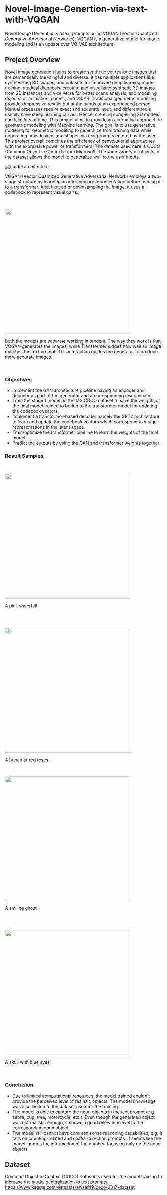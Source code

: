 # Novel-Image-Genertion-via-text-with-VQGAN #

Novel Image Generation via text prompts using VQGAN (Vector Quantized Generative Adversarial Networks). VQGAN is a generative model for image modeling and is an update over VQ-VAE architecture.

## Project Overview ##

Novel image generation helps to create synthetic yet realistic images that are semantically meaningful and diverse. It has multiple applications like synthesizing 3D shapes, and datasets for improved deep learning model training, medical diagnosis, creating and visualizing synthetic 3D images from 2D instances and vice versa for better scene analysis, and modeling objects for animation, games, and VR/AR. Traditional geometric modeling provides impressive results but at the hands of an experienced person. Manual processes require exact and accurate input, and different tools usually have steep learning curves. Hence, creating compelling 3D models can take lots of time. This project aims to provide an alternative approach to geometric modeling with Machine learning. The goal is to use generative modeling for geometric modeling to generalize from training data while generating new designs and shapes via text prompts entered by the user. This project overall combines the efficiency of convolutional approaches with the expressive power of transformers. The dataset used here is COCO (Common Object in Context) from Microsoft. The wide variety of objects in the dataset allows the model to generalize well to the user inputs.


![model architecture](https://github.com/chouhanpreeti/Novel-Image-Generation-via-text-with-VQGAN/blob/master/Outputs/architecture.png)
<p class="text-justify"> VQGAN (Vector Quantized Generative Adversarial Network) employs a two-stage structure by learning an intermediary representation before feeding it to a transformer. And, instead of downsampling the image, it uses a codebook to represent visual parts.  </p>
<br>
<p>
    <img src="/Outputs/flowchart.png" width="400" height="400" />
</p>
<p class="text-justify"> Both the models are separate working in tandem. The way they work is that VQGAN generates the images, while Transformer judges how well an image matches the text prompt. This interaction guides the generator to produce more accurate images.</p>

<br>

### Objectives ###

- Implement the GAN architecture pipeline having an encoder and decoder as part of the generator and a corresponding discriminator.
- Train the stage 1 model on the MS COCO dataset to save the weights of the final model trained to be fed to the transformer model for updating the codebook vectors.
- Implement a transformer-based decoder namely the GPT2 architecture to learn and update the codebook vectors which correspond to image representations in the latent space.
- Train/optimize the transformer pipeline to learn the weights of the final model.
- Predict the outputs by using the GAN and transformer weights together.


### Result Samples ###
<br>
<p>
    <img src="/Outputs/output.gif" width="400" height="400" />
</p>
<p class="text-justify">A pink waterfall </p>
<br>

<br>
<p>
    <img src="/Outputs/res_output1a.gif" width="400" height="400" />
</p>
<p class="text-justify"> A bunch of red roses </p>
<br>

<p>
    <img src="/Outputs/res_output5.gif" width="400" height="400" />
</p>
<p class="text-justify">A smiling ghost </p>
<br>

<br>
<p>
    <img src="/Outputs/res_output2.gif" width="400" height="400" />
</p>
<p class="text-justify">A skull with blue eyes </p>
<br>


### Conclusion ###

- Due to limited computational resources, the model trained couldn't provide the perceived level of realistic objects. The model knowledge was also limited to the dataset used for the training.
- The model is able to capture the noun objects in the text prompt (e.g. zebra, cup, tree, motorcycle, etc.). Even though the generated object was not realistic enough, it shows a good relevance level to the corresponding noun object.
- The model still cannot have common sense reasoning capabilities, e.g. it fails on counting-related and spatial-direction prompts. It seems like the model ignores the information of the number, focusing only on the noun objects


## Dataset ##
Common Object in Context (COCO) Dataset is used for the model training to increase the model generalization to text prompts. 
https://www.kaggle.com/datasets/awsaf49/coco-2017-dataset
